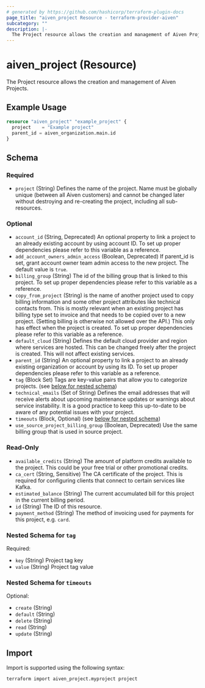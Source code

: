 ```yaml
---
# generated by https://github.com/hashicorp/terraform-plugin-docs
page_title: "aiven_project Resource - terraform-provider-aiven"
subcategory: ""
description: |-
  The Project resource allows the creation and management of Aiven Projects.
---
```


# aiven_project (Resource)

The Project resource allows the creation and management of Aiven Projects.

## Example Usage

```terraform
resource "aiven_project" "example_project" {
  project    = "Example project"
  parent_id = aiven_organization.main.id
}
```

<!-- schema generated by tfplugindocs -->
## Schema

### Required

- `project` (String) Defines the name of the project. Name must be globally unique (between all Aiven customers) and cannot be changed later without destroying and re-creating the project, including all sub-resources.

### Optional

- `account_id` (String, Deprecated) An optional property to link a project to an already existing account by using account ID. To set up proper dependencies please refer to this variable as a reference.
- `add_account_owners_admin_access` (Boolean, Deprecated) If parent_id is set, grant account owner team admin access to the new project. The default value is `true`.
- `billing_group` (String) The id of the billing group that is linked to this project. To set up proper dependencies please refer to this variable as a reference.
- `copy_from_project` (String) is the name of another project used to copy billing information and some other project attributes like technical contacts from. This is mostly relevant when an existing project has billing type set to invoice and that needs to be copied over to a new project. (Setting billing is otherwise not allowed over the API.) This only has effect when the project is created. To set up proper dependencies please refer to this variable as a reference.
- `default_cloud` (String) Defines the default cloud provider and region where services are hosted. This can be changed freely after the project is created. This will not affect existing services.
- `parent_id` (String) An optional property to link a project to an already existing organization or account by using its ID. To set up proper dependencies please refer to this variable as a reference.
- `tag` (Block Set) Tags are key-value pairs that allow you to categorize projects. (see [below for nested schema](#nestedblock--tag))
- `technical_emails` (Set of String) Defines the email addresses that will receive alerts about upcoming maintenance updates or warnings about service instability. It is a good practice to keep this up-to-date to be aware of any potential issues with your project.
- `timeouts` (Block, Optional) (see [below for nested schema](#nestedblock--timeouts))
- `use_source_project_billing_group` (Boolean, Deprecated) Use the same billing group that is used in source project.

### Read-Only

- `available_credits` (String) The amount of platform credits available to the project. This could be your free trial or other promotional credits.
- `ca_cert` (String, Sensitive) The CA certificate of the project. This is required for configuring clients that connect to certain services like Kafka.
- `estimated_balance` (String) The current accumulated bill for this project in the current billing period.
- `id` (String) The ID of this resource.
- `payment_method` (String) The method of invoicing used for payments for this project, e.g. `card`.

<a id="nestedblock--tag"></a>
### Nested Schema for `tag`

Required:

- `key` (String) Project tag key
- `value` (String) Project tag value


<a id="nestedblock--timeouts"></a>
### Nested Schema for `timeouts`

Optional:

- `create` (String)
- `default` (String)
- `delete` (String)
- `read` (String)
- `update` (String)

## Import

Import is supported using the following syntax:

```shell
terraform import aiven_project.myproject project
```
